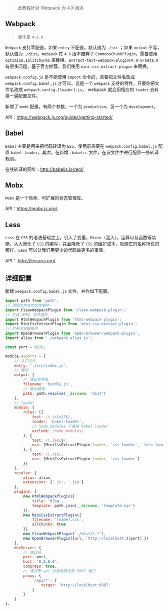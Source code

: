 > 此教程针对 Webpack 为 4.X 版本

## Webpack

> 版本是 `4.6.0`

`Webpack` 支持零配置，如果 `entry` 不配置，默认值为 `./src` ；如果 `output` 不写，默认值为 `./dist`。`Webpack` 在 `4.X` 版本废弃了 `CommonsChunkPlugin`，需要使用 `optimize.splitChunks` 来替换。`extract-text-webpack-plugin@4.0.0-beta.0` 有很多问题，基于官方推荐，我们使用 `mini-css-extract-plugin` 来替换。

`webpack.config.js` 是不能使用 `import` 命令的，需要把文件名改成 `webpack.config.babel.js` 才可以。这是一个 `webpack` 支持的特性，只要你把文件名改成 `webpack.config.[loader].js`， webpack 就会用相应的 `loader` 去转换一遍配置文件。

新增了 `mode` 配置，有两个参数，一个为 `production`，另一个为 `development`。

API：https://webpack.js.org/guides/getting-started/

## Babel

`Babel` 主要是用来把代码转译为 `ES5`。使用前需要在 `webpack.config.babel.js` 配置 `babel-loader`，其次，在新增 `.babelrc` 文件，在该文件中进行配置一些转译规则。

在线转译的网址：http://babeljs.io/repl/


## Mobx

`Mobx` 是一个简单、可扩展的状态管理库。

API：https://mobx.js.org/

## Less

`Less` 在 `CSS` 的语法基础之上，引入了变量，`Mixin`（混入），运算以及函数等功能，大大简化了 `CSS` 的编写，并且降低了 `CSS` 的维护成本，就像它的名称所说的那样，`Less` 可以让我们用更少的代码做更多的事情。

API： http://lesscss.org/

## 详细配置

新建 `webpack.config.babel.js` 文件，并作如下配置。

```js
import path from 'path';
// 清除文件夹内文件插件
import CleanWebpackPlugin from 'clean-webpack-plugin';
// 生成 HTML 文件插件
import HtmlWebpackPlugin from 'html-webpack-plugin';
import MiniCssExtractPlugin from 'mini-css-extract-plugin';
// 打开浏览器插件
import OpenBrowserPlugin from 'open-browser-webpack-plugin';
import alias from './webpack.alias.js';

const port = 9676;

module.exports = {
    // 入口文件
    entry: './src/index.js',
    // 输出
    output: {
        // 输出文件名
        filename: 'bundle.js',
        // 输出路径
        path: path.resolve(__dirname, 'dist')
    },
    // loader
    module: {
        rules: [{
            test: /\.js[x]?$/,
            loader: 'babel-loader',
            // node_modules 不使用 babel-loader
            exclude: /node_modules/
        }, {
            test: /\.less$/,
            use: [MiniCssExtractPlugin.loader, 'css-loader', 'less-loader']
        }, {
            test: /\.css/,
            use: [MiniCssExtractPlugin.loader, 'css-loader']
        }]
    },
    resolve: {
        alias: alias,
        extensions: ['.js', '.jsx']
    },
    plugins: [
        new HtmlWebpackPlugin({
            title: 'Blog',
            template: path.join(__dirname, 'template.ejs')
        }),
        new MiniCssExtractPlugin({
            filename: '[name].css',
            allChunks: true
        }),
        new CleanWebpackPlugin('./dist/*.*'),
        new OpenBrowserPlugin({url: `http://localhost:${port}`})
    ],
    devServer: {
        // 端口号
        port: port,
        host: '0.0.0.0',
        compress: true,
        // 请求带 api 的自动转发到 8987 端口
        proxy: {
            '/api/*': {
                target: 'http://localhost:8987'
            }
        }
    }
};
```
